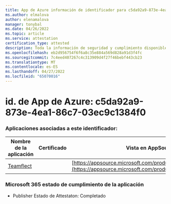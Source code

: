 ```yaml
---
title: App de Azure información de identificador para c5da92a9-873e-4ea1-86c7-03ec9c1384f0
ms.author: elmalova
author: elenamalova
manager: tonybal
ms.date: 04/26/2022
ms.topic: article
ms.service: attestation
certification_type: attested
description: Toda la información de seguridad y cumplimiento disponible para c5da92a9-873e-4ea1-86c7-03ec9c1384f0.
ms.openlocfilehash: eb2d956754f6f6a8c35e884a569d828a91d3f4fc
ms.sourcegitcommit: 7c4eed407267c4c313909d4f27f46bebf443cb23
ms.translationtype: MT
ms.contentlocale: es-ES
ms.lasthandoff: 04/27/2022
ms.locfileid: "65070016"
---
```

# <a name="azure-app-id-c5da92a9-873e-4ea1-86c7-03ec9c1384f0"></a>id. de App de Azure: c5da92a9-873e-4ea1-86c7-03ec9c1384f0


### <a name="apps-associated-with-this-id"></a>Aplicaciones asociadas a este identificador:
| **Nombre de la aplicación** | **Certificado** | **Vista en AppSource** |
|--------------|---------------|-----------------------|
| [Teamflect](../forward/WA200001860.md) |  | [https://appsource.microsoft.com/product/office/WA200001860](https://appsource.microsoft.com/product/office/WA200001860) |

### <a name="microsoft-365-app-compliance-status"></a>Microsoft 365 estado de cumplimiento de la aplicación
- Publisher Estado de Attestaton: Completado
